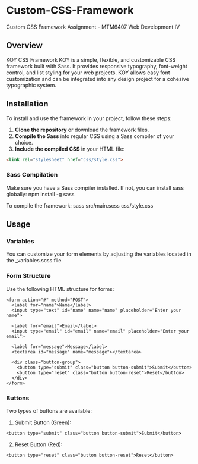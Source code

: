 # Custom-CSS-Framework
Custom CSS Framework Assignment - MTM6407 Web Development IV

## Overview
KOY CSS Framework
KOY is a simple, flexible, and customizable CSS framework built with Sass. It provides responsive typography, font-weight control, and list styling for your web projects. KOY allows easy font customization and can be integrated into any design project for a cohesive typographic system.

## Installation

To install and use the framework in your project, follow these steps:

1. **Clone the repository** or download the framework files.
2. **Compile the Sass** into regular CSS using a Sass compiler of your choice.
3. **Include the compiled CSS** in your HTML file:

```html
<link rel="stylesheet" href="css/style.css">
```

### Sass Compilation
Make sure you have a Sass compiler installed. If not, you can install sass globally:
npm install -g sass

To compile the framework:
sass src/main.scss css/style.css

## Usage
### Variables
You can customize your form elements by adjusting the variables located in the _variables.scss file.

### Form Structure
Use the following HTML structure for forms:
```
<form action="#" method="POST">
  <label for="name">Name</label>
  <input type="text" id="name" name="name" placeholder="Enter your name">

  <label for="email">Email</label>
  <input type="email" id="email" name="email" placeholder="Enter your email">

  <label for="message">Message</label>
  <textarea id="message" name="message"></textarea>

  <div class="button-group">
    <button type="submit" class="button button-submit">Submit</button>
    <button type="reset" class="button button-reset">Reset</button>
  </div>
</form>
```

### Buttons
Two types of buttons are available:
1. Submit Button (Green):
```
<button type="submit" class="button button-submit">Submit</button>
```
2. Reset Button (Red):
```
<button type="reset" class="button button-reset">Reset</button>
```
